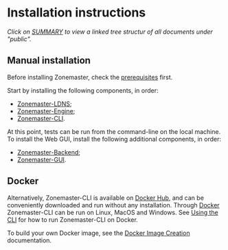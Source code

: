 # Installation instructions

*Click on [SUMMARY](../SUMMARY.md) to view a linked tree structur of all documents
under "public".*

## Manual installation

Before installing Zonemaster, check the [prerequisites] first.

Start by installing the following components, in order:

 * [Zonemaster-LDNS];
 * [Zonemaster-Engine];
 * [Zonemaster-CLI].

At this point, tests can be run from the command-line on the local machine. To install the Web GUI, install the following additional components, in order:

 * [Zonemaster-Backend];
 * [Zonemaster-GUI].

## Docker

Alternatively, Zonemaster-CLI is available on [Docker Hub], and can be
conveniently downloaded and run without any installation. Through [Docker]
Zonemaster-CLI can be run on Linux, MacOS and Windows. See [Using the CLI] for
how to run Zonemaster-CLI on Docker.

To build your own Docker image, see the [Docker Image Creation] documentation.

[Docker Hub]:                          https://hub.docker.com/u/zonemaster
[Docker Image Creation]:               ../../internal/maintenance/ReleaseProcess-create-docker-image.md
[Docker]:                              https://www.docker.com/get-started/
[prerequisites]:                       prerequisites.md
[Using the CLI]:                       ../using/cli.md
[Zonemaster-Backend]:                  zonemaster-backend.md
[Zonemaster-CLI]:                      zonemaster-cli.md
[Zonemaster-Engine]:                   zonemaster-engine.md
[Zonemaster-GUI]:                      zonemaster-gui.md
[Zonemaster-LDNS]:                     zonemaster-ldns.md
